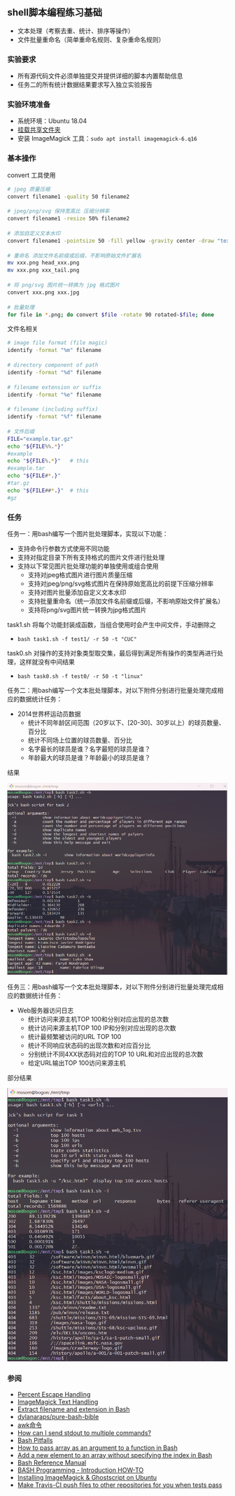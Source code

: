 ## shell脚本编程练习基础

- 文本处理（考察去重、统计、排序等操作）
- 文件批量重命名（简单重命名规则、复杂重命名规则）

### 实验要求

- 所有源代码文件必须单独提交并提供详细的脚本内置帮助信息
- 任务二的所有统计数据结果要求写入独立实验报告

### 实验环境准备

- 系统环境：Ubuntu 18.04
- [挂载共享文件夹](https://github.com/CUCCS/linux-2019-jckling/blob/0x03/0x03/%E5%AE%9E%E9%AA%8C%E6%8A%A5%E5%91%8A.md#4-%E5%A6%82%E4%BD%95%E5%AE%9E%E7%8E%B0%E5%BC%80%E6%9C%BA%E8%87%AA%E5%8A%A8%E6%8C%82%E8%BD%BDvirtualbox%E7%9A%84%E5%85%B1%E4%BA%AB%E7%9B%AE%E5%BD%95%E5%88%86%E5%8C%BA)
- 安装 ImageMagick 工具：`sudo apt install imagemagick-6.q16`

### 基本操作

convert 工具使用

```bash
# jpeg 质量压缩
convert filename1 -quality 50 filename2

# jpeg/png/svg 保持宽高比 压缩分辨率
convert filename1 -resize 50% filename2

# 添加自定义文本水印
convert filename1 -pointsize 50 -fill yellow -gravity center -draw "text 10,10 'Works like magick' " filename2

# 重命名 添加文件名前缀或后缀，不影响原始文件扩展名
mv xxx.png head_xxx.png
mv xxx.png xxx_tail.png

# 将 png/svg 图片统一转换为 jpg 格式图片
convert xxx.png xxx.jpg

# 批量处理
for file in *.png; do convert $file -rotate 90 rotated-$file; done
```

文件名相关

```bash
# image file format (file magic)
identify -format "%m" filename

# directory component of path
identify -format "%d" filename

# filename extension or suffix
identify -format "%e" filename

# filename (including suffix)
identify -format "%f" filename

# 文件后缀
FILE="example.tar.gz"
echo "${FILE%%.*}"
#example
echo "${FILE%.*}"   # this
#example.tar
echo "${FILE#*.}"
#tar.gz
echo "${FILE##*.}"  # this
#gz
```

### 任务

任务一：用bash编写一个图片批处理脚本，实现以下功能：
- 支持命令行参数方式使用不同功能
- 支持对指定目录下所有支持格式的图片文件进行批处理
- 支持以下常见图片批处理功能的单独使用或组合使用
    - 支持对jpeg格式图片进行图片质量压缩
    - 支持对jpeg/png/svg格式图片在保持原始宽高比的前提下压缩分辨率
    - 支持对图片批量添加自定义文本水印
    - 支持批量重命名（统一添加文件名前缀或后缀，不影响原始文件扩展名）
    - 支持将png/svg图片统一转换为jpg格式图片

task1.sh 将每个功能封装成函数，当组合使用时会产生中间文件，手动删除之
- `bash task1.sh -f test1/ -r 50 -t "CUC"`

task0.sh 对操作的支持对象类型取交集，最后得到满足所有操作的类型再进行处理，这样就没有中间结果
- `bash task0.sh -f test0/ -r 50 -t "linux"`

任务二：用bash编写一个文本批处理脚本，对以下附件分别进行批量处理完成相应的数据统计任务：
- 2014世界杯运动员数据
    - 统计不同年龄区间范围（20岁以下、[20-30]、30岁以上）的球员数量、百分比
    - 统计不同场上位置的球员数量、百分比
    - 名字最长的球员是谁？名字最短的球员是谁？
    - 年龄最大的球员是谁？年龄最小的球员是谁？

结果

![](task2.png)


任务三：用bash编写一个文本批处理脚本，对以下附件分别进行批量处理完成相应的数据统计任务：
- Web服务器访问日志
    - 统计访问来源主机TOP 100和分别对应出现的总次数
    - 统计访问来源主机TOP 100 IP和分别对应出现的总次数
    - 统计最频繁被访问的URL TOP 100
    - 统计不同响应状态码的出现次数和对应百分比
    - 分别统计不同4XX状态码对应的TOP 10 URL和对应出现的总次数
    - 给定URL输出TOP 100访问来源主机

部分结果

![](task3.png)

### 参阅
- [Percent Escape Handling](https://imagemagick.org/script/escape.php)
- [ImageMagick Text Handling ](http://xpt.sourceforge.net/techdocs/media/image/imagemagick/im04-TextHandling/ar01s02.html)
- [Extract filename and extension in Bash](https://stackoverflow.com/questions/965053/extract-filename-and-extension-in-bash)
- [dylanaraps/pure-bash-bible](https://github.com/dylanaraps/pure-bash-bible)
- [awk命令](http://man.linuxde.net/awk)
- [How can I send stdout to multiple commands?](https://unix.stackexchange.com/questions/28503/how-can-i-send-stdout-to-multiple-commands)
- [Bash Pitfalls](https://mywiki.wooledge.org/BashPitfalls)
- [How to pass array as an argument to a function in Bash](https://stackoverflow.com/questions/16461656/how-to-pass-array-as-an-argument-to-a-function-in-bash)
- [Add a new element to an array without specifying the index in Bash](https://stackoverflow.com/questions/1951506/add-a-new-element-to-an-array-without-specifying-the-index-in-bash)
- [Bash Reference Manual](https://www.gnu.org/software/bash/manual/html_node/index.html)
- [BASH Programming - Introduction HOW-TO](http://tldp.org/HOWTO/Bash-Prog-Intro-HOWTO.html)
- [Installing ImageMagick & Ghostscript on Ubuntu](https://gist.github.com/leomelzer/3949356)
- [Make Travis-CI push files to other repositories for you when tests pass](https://gist.github.com/Maumagnaguagno/84a9807ed71d233e5d3f)